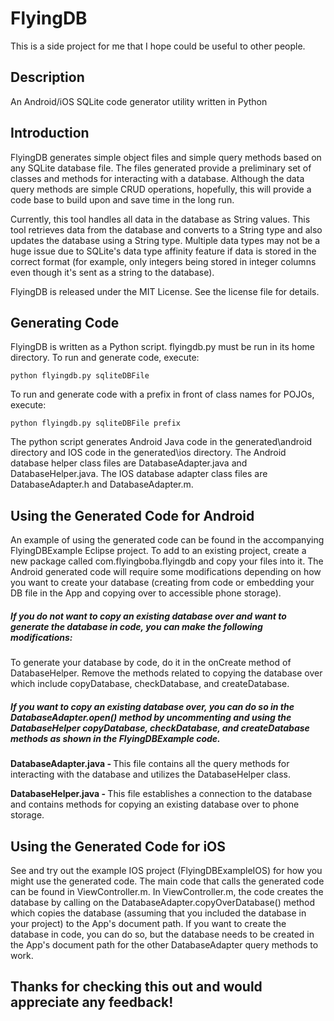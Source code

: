 <h1>FlyingDB</h1>
This is a side project for me that I hope could be useful to other people.

<h2>Description</h2>
An Android/iOS SQLite code generator utility written in Python



<h2>Introduction</h2>

FlyingDB generates simple object files and simple query methods based on any SQLite database file. The files generated provide a preliminary set of classes and methods for interacting with a database. Although the data query methods are simple CRUD operations, hopefully, this will provide a code base to build upon and save time in the long run.
 
Currently, this tool handles all data in the database as String values. This tool retrieves data from the database and converts to a String type and also updates the database using a String type. Multiple data types may not be a huge issue due to SQLite's data type affinity feature if data is stored in the correct format (for example, only integers being stored in integer columns even though it's sent as a string to the database).  

FlyingDB is released under the MIT License. See the license file for details.




<h2>Generating Code</h2>

FlyingDB is written as a Python script. flyingdb.py must be run in its home directory. To run and generate code, execute: 

	python flyingdb.py sqliteDBFile 


To run and generate code with a prefix in front of class names for POJOs, execute:

	python flyingdb.py sqliteDBFile prefix
	
	
The python script generates Android Java code in the generated\android directory and IOS code in the generated\ios directory. The Android database helper class files are DatabaseAdapter.java and DatabaseHelper.java. The IOS database adapter class files are DatabaseAdapter.h and DatabaseAdapter.m.





<h2>Using the Generated Code for Android</h2>

An example of using the generated code can be found in the accompanying FlyingDBExample Eclipse project. To add to an existing project, create a new package called com.flyingboba.flyingdb and copy your files into it. The Android generated code will require some modifications depending on how you want to create your database (creating from code or embedding your DB file in the App and copying over to accessible phone storage).

<h5>If you do not want to copy an existing database over and want to generate the database in code, you can make the following modifications:</h5>

To generate your database by code, do it in the onCreate method of DatabaseHelper. Remove the methods related to copying the database over which include copyDatabase, checkDatabase, and createDatabase. 

<h5>If you want to copy an existing database over, you can do so in the DatabaseAdapter.open() method by uncommenting and using the DatabaseHelper copyDatabase, checkDatabase, and createDatabase methods as shown in the FlyingDBExample code.</h5>


<b>DatabaseAdapter.java - </b> This file contains all the query methods for interacting with the database and utilizes the DatabaseHelper class.


<b>DatabaseHelper.java - </b> This file establishes a connection to the database and contains methods for copying an existing database over to phone storage.







<h2>Using the Generated Code for iOS</h2>

See and try out the example IOS project (FlyingDBExampleIOS) for how you might use the generated code. The main code that calls the generated code can be found in ViewController.m. In ViewController.m, the code creates the database by calling on the DatabaseAdapter.copyOverDatabase() method which copies the database (assuming that you included the database in your project) to the App's document path. If you want to create the database in code, you can do so, but the database needs to be created in the App's document path for the other DatabaseAdapter query methods to work. 


<h2>Thanks for checking this out and would appreciate any feedback!</h2>
